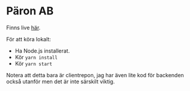 # Päron AB

Finns live [här](https://exsitec-paronab.web.app/).

För att köra lokalt:
- Ha Node.js installerat.
- Kör `yarn install`
- Kör `yarn start`


Notera att detta bara är clientrepon, jag har även lite kod för backenden också utanför men det är inte särskilt viktig.
